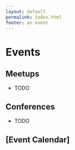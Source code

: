 ```yaml
---
layout: default
permalink: index.html
footer: an event
---
```


# Events

## Meetups

* TODO

## Conferences

* TODO

## [Event Calendar]
